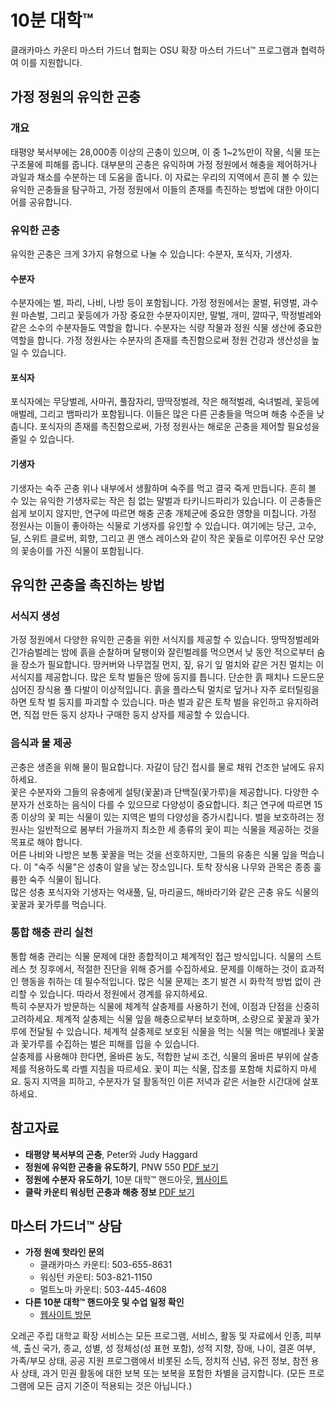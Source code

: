# 10분 대학™  
클래카마스 카운티 마스터 가드너 협회는 OSU 확장 마스터 가드너™ 프로그램과 협력하여 이를 지원합니다.  

## 가정 정원의 유익한 곤충  

### 개요  
태평양 북서부에는 28,000종 이상의 곤충이 있으며, 이 중 1~2%만이 작물, 식물 또는 구조물에 피해를 줍니다. 대부분의 곤충은 유익하며 가정 정원에서 해충을 제어하거나 과일과 채소를 수분하는 데 도움을 줍니다. 이 자료는 우리의 지역에서 흔히 볼 수 있는 유익한 곤충들을 탐구하고, 가정 정원에서 이들의 존재를 촉진하는 방법에 대한 아이디어를 공유합니다.  

### 유익한 곤충  
유익한 곤충은 크게 3가지 유형으로 나눌 수 있습니다: 수분자, 포식자, 기생자.  

#### 수분자  
수분자에는 벌, 파리, 나비, 나방 등이 포함됩니다. 가정 정원에서는 꿀벌, 뒤영벌, 과수원 마손벌, 그리고 꽃등에가 가장 중요한 수분자이지만, 말벌, 개미, 깔따구, 딱정벌레와 같은 소수의 수분자들도 역할을 합니다. 수분자는 식량 작물과 정원 식물 생산에 중요한 역할을 합니다. 가정 정원사는 수분자의 존재를 촉진함으로써 정원 건강과 생산성을 높일 수 있습니다.  

#### 포식자  
포식자에는 무당벌레, 사마귀, 풀잠자리, 땅딱정벌레, 작은 해적벌레, 숙녀벌레, 꽃등에 애벌레, 그리고 뱀파리가 포함됩니다. 이들은 많은 다른 곤충들을 먹으며 해충 수준을 낮춥니다. 포식자의 존재를 촉진함으로써, 가정 정원사는 해로운 곤충을 제어할 필요성을 줄일 수 있습니다.  

#### 기생자  
기생자는 숙주 곤충 위나 내부에서 생활하며 숙주를 먹고 결국 죽게 만듭니다. 흔히 볼 수 있는 유익한 기생자로는 작은 침 없는 말벌과 타키니드파리가 있습니다. 이 곤충들은 쉽게 보이지 않지만, 연구에 따르면 해충 곤충 개체군에 중요한 영향을 미칩니다. 가정 정원사는 이들이 좋아하는 식물로 기생자를 유인할 수 있습니다. 여기에는 당근, 고수, 딜, 스위트 클로버, 회향, 그리고 퀸 앤스 레이스와 같이 작은 꽃들로 이루어진 우산 모양의 꽃송이를 가진 식물이 포함됩니다.  

## 유익한 곤충을 촉진하는 방법  

### 서식지 생성  
가정 정원에서 다양한 유익한 곤충을 위한 서식지를 제공할 수 있습니다. 땅딱정벌레와 긴가슴벌레는 밤에 흙을 순찰하며 달팽이와 잘린벌레를 먹으면서 낮 동안 적으로부터 숨을 장소가 필요합니다. 땅커버와 나무껍질 먼지, 짚, 유기 잎 멀치와 같은 거친 멀치는 이 서식지를 제공합니다. 많은 토착 벌들은 땅에 둥지를 틉니다. 단순한 흙 패치나 드문드문 심어진 장식용 풀 다발이 이상적입니다. 흙을 플라스틱 멀치로 덮거나 자주 로터틸링을 하면 토착 벌 둥지를 파괴할 수 있습니다. 마손 벌과 같은 토착 벌을 유인하고 유지하려면, 직접 만든 둥지 상자나 구매한 둥지 상자를 제공할 수 있습니다.  

### 음식과 물 제공  
곤충은 생존을 위해 물이 필요합니다. 자갈이 담긴 접시를 물로 채워 건조한 날에도 유지하세요.  
꽃은 수분자와 그들의 유충에게 설탕(꽃꿀)과 단백질(꽃가루)을 제공합니다. 다양한 수분자가 선호하는 음식이 다를 수 있으므로 다양성이 중요합니다. 최근 연구에 따르면 15종 이상의 꽃 피는 식물이 있는 지역은 벌의 다양성을 증가시킵니다. 벌을 보호하려는 정원사는 일반적으로 봄부터 가을까지 최소한 세 종류의 꽃이 피는 식물을 제공하는 것을 목표로 해야 합니다.  
어른 나비와 나방은 보통 꽃꿀을 먹는 것을 선호하지만, 그들의 유충은 식물 잎을 먹습니다. 이 "숙주 식물"은 성충이 알을 낳는 장소입니다. 토착 장식용 나무와 관목은 종종 훌륭한 숙주 식물이 됩니다.  
많은 성충 포식자와 기생자는 억새풀, 딜, 마리골드, 해바라기와 같은 곤충 유도 식물의 꽃꿀과 꽃가루를 먹습니다.  

### 통합 해충 관리 실천  
통합 해충 관리는 식물 문제에 대한 종합적이고 체계적인 접근 방식입니다. 식물의 스트레스 첫 징후에서, 적절한 진단을 위해 증거를 수집하세요. 문제를 이해하는 것이 효과적인 행동을 취하는 데 필수적입니다. 많은 식물 문제는 초기 발견 시 화학적 방법 없이 관리할 수 있습니다. 따라서 정원에서 경계를 유지하세요.  
특히 수분자가 방문하는 식물에 체계적 살충제를 사용하기 전에, 이점과 단점을 신중히 고려하세요. 체계적 살충제는 식물 잎을 해충으로부터 보호하며, 소량으로 꽃꿀과 꽃가루에 전달될 수 있습니다. 체계적 살충제로 보호된 식물을 먹는 식물 먹는 애벌레나 꽃꿀과 꽃가루를 수집하는 벌은 피해를 입을 수 있습니다.  
살충제를 사용해야 한다면, 올바른 농도, 적합한 날씨 조건, 식물의 올바른 부위에 살충제를 적용하도록 라벨 지침을 따르세요. 꽃이 피는 식물, 잡초를 포함해 치료하지 마세요. 둥지 지역을 피하고, 수분자가 덜 활동적인 이른 저녁과 같은 서늘한 시간대에 살포하세요.  

## 참고자료  
- **태평양 북서부의 곤충**, Peter와 Judy Haggard  
- **정원에 유익한 곤충을 유도하기**, PNW 550 [PDF 보기](http://ir.library.oregonstate.edu/xmlui/bitstream/handle/1957/38715/pnw550.pdf)  
- **정원에 수분자 유도하기**, 10분 대학™ 핸드아웃, [웹사이트](www.cmastergardeners.org)  
- **클락 카운티 워싱턴 곤충과 해충 정보** [PDF 보기](http://www.co.clark.wa.us/recycle/documents/BadBugs.pdf)  

## 마스터 가드너™ 상담  
- **가정 원예 핫라인 문의**  
  - 클래카마스 카운티: 503-655-8631  
  - 워싱턴 카운티: 503-821-1150  
  - 멀트노마 카운티: 503-445-4608  
- **다른 10분 대학™ 핸드아웃 및 수업 일정 확인**  
  - [웹사이트 방문](www.cmastergardeners.org)  

오레곤 주립 대학교 확장 서비스는 모든 프로그램, 서비스, 활동 및 자료에서 인종, 피부색, 출신 국가, 종교, 성별, 성 정체성(성 표현 포함), 성적 지향, 장애, 나이, 결혼 여부, 가족/부모 상태, 공공 지원 프로그램에서 비롯된 소득, 정치적 신념, 유전 정보, 참전 용사 상태, 과거 민권 활동에 대한 보복 또는 보복을 포함한 차별을 금지합니다. (모든 프로그램에 모든 금지 기준이 적용되는 것은 아닙니다.)
